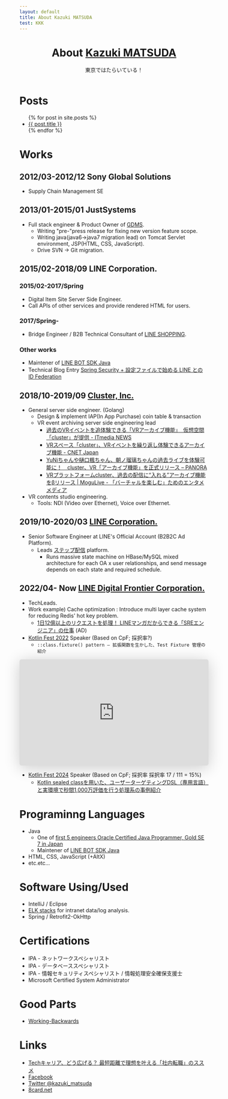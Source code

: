 ```yaml
---
layout: default
title: About Kazuki MATSUDA
test: KKK
---
```

<header><div>
	<h1>About <a href="https://github.com/kazuki-ma" target="_blank">Kazuki MATSUDA</a></h1>
	<p>東京ではたらいている！</p>
</div></header>

Posts
=====
<ul>
  {% for post in site.posts %}
    <li>
      <a href="{{ post.url }}">{{ post.title }}</a>
    </li>
  {% endfor %}
</ul>

Works
===========

2012/03-2012/12 Sony Global Solutions
-----------
* Supply Chain Management SE

2013/01-2015/01 JustSystems
------------
* Full stack engineer & Product Owner of [GDMS](https://www.justsystems.com/jp/products/gdms/).
  * Writing "pre-"press release for fixing new version feature scope.
  * Writing java(java6->java7 migration lead) on Tomcat Servlet environment, JSP(HTML, CSS, JavaScript).
  * Drive SVN -> Git migration.

2015/02-2018/09 LINE Corporation.
------------

### 2015/02-2017/Spring

* Digital Item Site Server Side Engineer.
* Call APIs of other services and provide rendered HTML for users. 

### 2017/Spring-

* Bridge Engineer / B2B Technical Consultant
  of [LINE SHOPPING](https://ec.line.me). 

### Other works
* Maintener of [LINE BOT SDK Java](https://github.com/line/line-bot-sdk-java)
* Technical Blog Entry [Spring Security + 設定ファイルで始める LINE との ID Federation](https://engineering.linecorp.com/ja/blog/detail/159)

2018/10-2019/09 [Cluster, Inc.](https://cluster.mu/)
------------
* General server side engineer. (Golang)
  * Design & implement IAP(In App Purchase) coin table & transaction
  * VR event archiving server side engineering lead
    * [過去のVRイベントを追体験できる「VRアーカイブ機能」　仮想空間「cluster」が提供 \- ITmedia NEWS](https://www.itmedia.co.jp/news/articles/1906/05/news108.html)
    * [VRスペース「cluster」、VRイベントを繰り返し体験できるアーカイブ機能 \- CNET Japan](https://japan.cnet.com/article/35138040/)
    * [YuNiちゃんや樋口楓ちゃん、朝ノ瑠璃ちゃんの過去ライブを体験可能に！　cluster、VR「アーカイブ機能」を正式リリース – PANORA](https://panora.tokyo/95408/)
    * [VRプラットフォームcluster、過去の配信に“入れる”アーカイブ機能をβリリース \| MoguLive \- 「バーチャルを楽しむ」ためのエンタメメディア](https://www.moguravr.com/cluster-archive/)
* VR contents studio engineering.
  * Tools: NDI (Video over Ethernet), Voice over Ethernet.

2019/10-2020/03 [LINE Corporation.](https://linecorp.com/)
------------
* Senior Software Engineer at LINE's Official Account (B2B2C Ad Platform).
  * Leads [ステップ配信](https://www.lycbiz.com/jp/manual/OfficialAccountManager/step-message/) platform.
    * Runs massive state machine on HBase/MySQL mixed architecture for each OA x user relationships, and send message depends on each state and required schedule.



2022/04- Now [LINE Digital Frontier Corporation.](https://ldfcorp.com/)
------------
* TechLeads.
* Work example) Cache optimization : Introduce multi layer cache system for reducing Redis' hot key problem.
  * [1日12億以上のリクエストを処理！ LINEマンガだからできる「SREエンジニア」の仕事](https://www.green-japan.com/premium_interviews/linedigitalfrontier/interview.html) (AD)
* [Kotlin Fest 2022](https://2022.kotlinfest.dev/) Speaker (Based on CpF; 採択率?)
  * `::class.fixture() pattern — 拡張関数を生かした、Test Fixture 管理の紹介`
  
<iframe class="speakerdeck-iframe" frameborder="0" src="https://speakerdeck.com/player/1f3d480960b14e3b8f37b405a23417eb" title="::class.fixture() pattern — 拡張関数を生かした、Test Fixture 管理の紹介 " allowfullscreen="true" style="border: 0px; background: padding-box padding-box rgba(0, 0, 0, 0.1); margin: 0px; padding: 0px; border-radius: 6px; box-shadow: rgba(0, 0, 0, 0.2) 0px 5px 40px; width: 100%; height: auto; aspect-ratio: 560 / 315;" data-ratio="1.7777777777777777"></iframe>

* [Kotlin Fest 2024]() Speaker (Based on CpF; 採択率 採択率 17 / 111 = 15%)
  * [Kotlin sealed classを用いた、ユーザーターゲティングDSL（専用言語）と実環境で秒間1,000万評価を行う処理系の事例紹介](https://fortee.jp/kotlin-fest-2024/proposal/5a2b58f8-913c-4f7b-84b2-dcd359736ab9)


Programinng Languages
===============
* Java
  * One of [first 5 engineers Oracle Certified Java Programmer, Gold SE 7 in Japan](http://www.oracle.com/jp/education/certification/showcase-ocjp-gold-se7-1st-1901464-ja.html)
  * Maintener of [LINE BOT SDK Java](https://github.com/line/line-bot-sdk-java)  
* HTML, CSS, JavaScript (+AltX)
* etc.etc...

Software Using/Used
===============
* IntelliJ / Eclipse
* [ELK stacks](https://www.elastic.co/jp/elk-stack) for intranet data/log analysis.
* Spring / Retrofit2-OkHttp

Certifications
===============
* IPA - ネットワークスペシャリスト
* IPA - データベーススペシャリスト
* IPA - 情報セキュリティスペシャリスト / 情報処理安全確保支援士
* Microsoft Certified System Administrator

Good Parts
====
* [Working-Backwards](http://fladdict.net/blog/2012/08/amazon-product-design.html)



Links
===========
* [Techキャリア、どう広げる？ 最短距離で理想を叶える「社内転職」のススメ](https://type.jp/et/feature/8401)
* [Facebook](https://www.facebook.com/matsuda.kazuki)
* [Twitter @kazuki_matsuda](https://twitter.com/kazuki_matsuda)
* [8card.net](https://8card.net/p/matsuda.kazuki)
